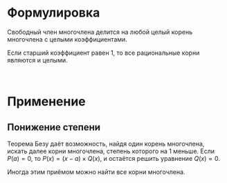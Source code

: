 # Формулировка

Свободный член многочлена делится на любой целый корень многочлена с целыми коэффициентами.

Если старший коэффициент равен 1, то все рациональные корни являются и целыми.

<Br>

# Применение

## Понижение степени

Теорема Безу даёт возможность, найдя один корень многочлена, искать далее корни многочлена, степень которого на 1 меньше. Если $P(a) = 0$, то $P(x) = (x - a) \times Q(x)$, и остаётся решить уравнение $Q(x) = 0$.

Иногда этим приёмом можно найти все корни многочлена.